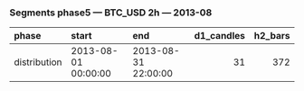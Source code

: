 ### Segments phase5 — BTC_USD 2h — 2013-08

| phase        | start               | end                 |   d1_candles |   h2_bars |
|:-------------|:--------------------|:--------------------|-------------:|----------:|
| distribution | 2013-08-01 00:00:00 | 2013-08-31 22:00:00 |           31 |       372 |